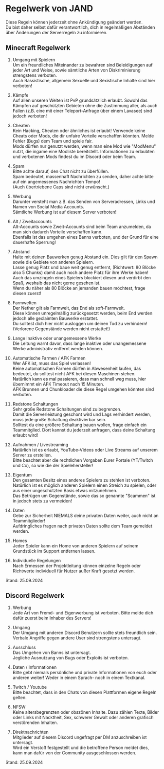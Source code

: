 # Regelwerk von JAND
Diese Regeln können jederzeit ohne Ankündigung geändert werden.  
Du bist daher selbst dafür verantwortlich, dich in regelmäßigen Abständen über Änderungen der Serverregeln zu informieren.  

## Minecraft Regelwerk
1. Umgang mit Spielern  
Um ein freundliches Miteinander zu bewahren sind Beleidigungen auf jeder Art und Weise, sowie sämtliche Arten von Diskriminierung strengstens verboten.  
Auch Rassistische, allgemein Sexuelle und Sexistische Inhalte sind hier verboten!  

2. Kämpfe  
Auf allen unseren Welten ist PvP grundsätzlich erlaubt. Sowohl das Kämpfen auf geschützten Gebieten ohne die Zustimmung aller, als auch Fallen (z.B. eine mit einer Teleport-Anfrage über einem Lavasee) sind jedoch verboten!  

3. Cheaten  
Kein Hacking, Cheaten oder ähnliches ist erlaubt! Verwende keine Cheats oder Mods, die dir unfaire Vorteile verschaffen könnten. Melde Fehler (Bugs) dem Team und spiele fair.  
Mods dürfen nur genutzt werden, wenn man eine Mod wie "ModMenu" nutzt, die ingame eine Modliste bereitstellt. Informationen zu erlaubten und verbotenen Mods findest du im Discord oder beim Team.  

4. Spam  
Bitte achte darauf, den Chat nicht zu überfüllen.  
Spam bedeutet, massenhaft Nachrichten zu senden, daher achte bitte auf ein angemessenes Nachrichten Tempo!  
(Auch übertriebene Caps sind nicht erwünscht.)  

5. Werbung  
Darunter versteht man z.B. das Senden von Serveradressen, Links und Namen von Social Media Accounts.   
Sämtliche Werbung ist auf diesem Server verboten!  

6. Alt / Zweitaccounts  
Alt-Accounts sowie Zweit-Accounts sind beim Team anzumelden, da man sich dadurch Vorteile verschaffen kann.  
Ebenfalls ist das umgehen eines Banns verboten, und der Grund für eine dauerhafte Sperrung!  

7. Abstand  
Halte mit deinen Bauwerken genug Abstand ein. Dies gilt für den Spawn sowie die Gebiete von anderen Spielern.  
Lasse genug Platz und baue weit genug entfernt, (Richtwert: 80 Blöcke also 5 Chunks) damit auch noch andere Platz für ihre Werke haben!  
Auch das umzingeln eines Spielers blockiert diesen und verdirbt den Spaß, weshalb das nicht gerne gesehen ist.  
Wenn du näher als 80 Blöcke an jemanden bauen möchtest, frage diesen zuerst!  

9. Farmwelten  
Der Nether gilt als Farmwelt, das End als soft-Farmwelt.  
Diese können unregelmäßig zurückgesetzt werden, beim End werden jedoch alle geclaimten Bauwerke erstattet.  
Du solltest dich hier nicht ausloggen um deinen Tod zu verhindern!  
(Verlorene Gegenstände werden nicht erstattet!)  

10. Lange Inaktive oder unangemessene Werke  
Die Leitung warnt davor, dass lange inaktive oder unangemessene Werke administrativ entfernt werden können.  

11. Automatische Farmen / AFK Farmen  
Wer AFK ist, muss das Spiel verlassen!  
Keine automatischen Farmen dürfen in Abwesenheit laufen, das bedeutet, du solltest nicht AFK bei diesen Maschinen stehen.  
Natürlich kann es mal passieren, dass man schnell weg muss, hier übernimmt ein AFK Timeout nach 15 Minuten.  
AFK Brunnen und Chunkloader die diese Regel umgehen könnten sind verboten.  

12. Redstone Schaltungen  
Sehr große Redstone Schaltungen sind zu begrenzen.  
Damit die Serverleistung geschont wird und Lags verhindert werden, muss jede große Schaltung deaktivierbar sein.  
Solltest du eine größere Schaltung bauen wollen, frage einfach ein Teammitglied. Dort kannst du jederzeit anfragen, dass deine Schaltung erlaubt wird!  

13. Aufnahmen / Livestreaming  
Natürlich ist es erlaubt, YouTube-Videos oder Live Streams auf unserem Server zu erstellen.  
Bitte beachtet aber die rechtlichen Vorgaben Eurer Portale (YT/Twitch und Co), so wie die der Spielehersteller!  

14. Eigentum  
Den gesamten Besitz eines anderes Spielers zu stehlen ist verboten.  
Natürlich ist es möglich anderen Spielern einen Streich zu spielen, oder aus einer ungeschützten Basis etwas mitzunehmen.  
Das Betrügen um Gegenstände, sowie das so genannte "Scammen" ist in jedoch stets zu vermeiden!  

15. Daten  
Gebe zur Sicherheit NIEMALS deine privaten Daten weiter, auch nicht an Teammitglieder!  
Aufdringliches fragen nach privaten Daten sollte dem Team gemeldet werden.  

16. Homes  
Jeder Spieler kann ein Home von anderen Spielern auf seinem Grundstück im Support entfernen lassen.  

17. Individuelle Regelungen  
Nach Ermessen der Projektleitung können einzelne Regeln oder Richtwerte individuell für Nutzer außer Kraft gesetzt werden.  

Stand: 25.09.2024

## Discord Regelwerk
1. Werbung  
Jede Art von Fremd- und Eigenwerbung ist verboten. Bitte melde dich dafür zuerst beim Inhaber des Servers!  

2. Umgang  
Der Umgang mit anderen Discord Benutzern sollte stets freundlich sein. Verbale Angriffe gegen andere User sind strengstens untersagt.  

3. Ausschluss  
Das Umgehen von Banns ist untersagt.   
Jegliche Ausnutzung von Bugs oder Exploits ist verboten.   

4. Daten / Informationen  
Bitte gebt niemals persönliche und private Informationen von euch oder anderen weiter! Weder in einem Sprach- noch in einem Textkanal.  

5. Twitch / Youtube  
Bitte beachtet, dass in den Chats von diesen Plattformen eigene Regeln gelten.  

6. NFSW  
Keine altersbegrenzten oder obszönen Inhalte. Dazu zählen Texte, Bilder oder Links mit Nacktheit, Sex, schwerer Gewalt oder anderen grafisch verstörenden Inhalten.  

7. Direktnachrichten  
Mitglieder auf diesem Discord ungefragt per DM anzuschreiben ist untersagt.  
Wird ein Verstoß festgestellt und die betroffene Person meldet dies, kann man dafür von der Community ausgeschlossen werden.  


Stand: 25.09.2024
